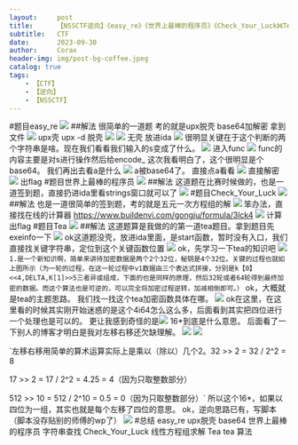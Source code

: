 ```yaml
---
layout:     post
title:      【NSSCTF逆向】《easy_re》《世界上最棒的程序员》《Check_Your_Luck》《Tea》
subtitle:   CTF
date:       2023-09-30
author:     Corax
header-img: img/post-bg-coffee.jpeg
catalog: true
tags:
    - 【CTF】
    - 【逆向】
    - 【NSSCTF】
---
```


#题目easy_re
![](https://typora-1321221957.cos.ap-shanghai.myqcloud.com/image1/202311020136818.png)
##解法
很简单的一道题
考的就是upx脱壳 base64加解密
拿到文件
![](https://typora-1321221957.cos.ap-shanghai.myqcloud.com/image1/202311020136819.png)
upx壳 upx -d 脱壳
![](https://typora-1321221957.cos.ap-shanghai.myqcloud.com/image1/202311020136820.png)
![](https://typora-1321221957.cos.ap-shanghai.myqcloud.com/image1/202311020136821.png)
无壳
放进ida
![](https://typora-1321221957.cos.ap-shanghai.myqcloud.com/image1/202311020136822.png)
很明显关键在于这个判断的两个字符串是啥。现在我们看看我们输入的s变成了什么。
![](https://typora-1321221957.cos.ap-shanghai.myqcloud.com/image1/202311020136823.png)
进入func
![](https://typora-1321221957.cos.ap-shanghai.myqcloud.com/image1/202311020136824.png)
func的内容主要是对s进行操作然后给encode_
这次我看明白了，这个很明显是个base64。
我们再出去看a是什么
![](https://typora-1321221957.cos.ap-shanghai.myqcloud.com/image1/202311020136825.png)
a被base64了。
直接点a看看
![](https://typora-1321221957.cos.ap-shanghai.myqcloud.com/image1/202311020136826.png)
直接解密
![](https://typora-1321221957.cos.ap-shanghai.myqcloud.com/image1/202311020136827.png)
出flag
#题目世界上最棒的程序员
![](https://typora-1321221957.cos.ap-shanghai.myqcloud.com/image1/202311020136828.png)
##解法
这道题在比赛时候做的，也是一道签到题，直接扔进ida里看strings窗口就可以了
![](https://typora-1321221957.cos.ap-shanghai.myqcloud.com/image1/202311020136829.png)
#题目Check_Your_Luck
![](https://typora-1321221957.cos.ap-shanghai.myqcloud.com/image1/202311020136830.png)
##解法
也是一道很简单的签到题，考的就是五元一次方程组的解
![](https://typora-1321221957.cos.ap-shanghai.myqcloud.com/image1/202311020136831.png)
笨办法，直接找在线的计算器
https://www.buildenvi.com/gongju/formula/3lck4
![](https://typora-1321221957.cos.ap-shanghai.myqcloud.com/image1/202311020136832.png)
计算出flag
#题目Tea
![](https://typora-1321221957.cos.ap-shanghai.myqcloud.com/image1/202311020136833.png)
##解法
这道题算是我做的的第一道tea题目。拿到题目先exeinfo一下
![](https://typora-1321221957.cos.ap-shanghai.myqcloud.com/image1/202311020136834.png)
ok这道题没壳，放进ida里面，是start函数，暂时没有入口，我们直接找关键字符串，定位到这个关键函数位置
![](https://typora-1321221957.cos.ap-shanghai.myqcloud.com/image1/202311020136835.png)
ok，先学习一下tea的知识吧
![](https://typora-1321221957.cos.ap-shanghai.myqcloud.com/image1/202311020136836.png)
`1.是一个新知识啊，简单来讲待加密数据是两个2个32位，秘钥是4个32位。关键的过程也就如上图所示（为一轮的过程，在这一轮过程中v1数据由三个表达式拼接，分别是k【0】<<4,DELTA,K[1]>>5三者异或组成，下面的也是同样的原理，然后32轮或者64轮得到最终加密的数据。而这个算法也是可逆的，可以完全将加密过程逆转，加减相倒即可。）`
ok，大概就是tea的主题思路。
我们找一找这个tea加密函数具体在哪。
![](https://typora-1321221957.cos.ap-shanghai.myqcloud.com/image1/202311020136838.png)
ok在这里，在这里看的时候其实刚开始迷惑的是这个4i64怎么这么多，后面看到其实把四位进行一个处理也是可以的。
更让我感到奇怪的是![](https://typora-1321221957.cos.ap-shanghai.myqcloud.com/image1/202311020136839.png)
16*到底是什么意思。
后面看了一下别人的博客才明白是我对左移右移还欠缺理解。
![](https://typora-1321221957.cos.ap-shanghai.myqcloud.com/image1/202311020136840.png)
![](https://typora-1321221957.cos.ap-shanghai.myqcloud.com/image1/202311020136841.png)

`左移右移用简单的算术运算实际上是乘以（除以）几个2。32 >> 2  = 32 / 2^2  = 8

17 >> 2 = 17 / 2^2 = 4.25 = 4（因为只取整数部分）

512 >> 10 = 512 / 2^10 = 0.5 = 0（因为只取整数部分）`
所以这个16*，如果以四位为一组，其实也就是每个左移了四位的意思。
ok，逆向思路已有，写脚本（脚本没存贴别的师傅的wp了）
![](https://typora-1321221957.cos.ap-shanghai.myqcloud.com/image1/202311020136842.png)
#总结
easy_re upx脱壳   base64
世界上最棒的程序员 字符串查找
Check_Your_Luck  线性方程组求解
Tea tea          算法